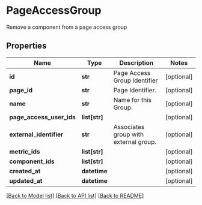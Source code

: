 # PageAccessGroup

Remove a component from a page access group
## Properties
Name | Type | Description | Notes
------------ | ------------- | ------------- | -------------
**id** | **str** | Page Access Group Identifier | [optional] 
**page_id** | **str** | Page Identifier. | [optional] 
**name** | **str** | Name for this Group. | [optional] 
**page_access_user_ids** | **list[str]** |  | [optional] 
**external_identifier** | **str** | Associates group with external group. | [optional] 
**metric_ids** | **list[str]** |  | [optional] 
**component_ids** | **list[str]** |  | [optional] 
**created_at** | **datetime** |  | [optional] 
**updated_at** | **datetime** |  | [optional] 

[[Back to Model list]](../README.md#documentation-for-models) [[Back to API list]](../README.md#documentation-for-api-endpoints) [[Back to README]](../README.md)


